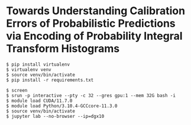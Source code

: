# Towards Understanding Calibration Errors of Probabilistic Predictions via Encoding of Probability Integral Transform Histograms

    $ pip install virtualenv
    $ virtualenv venv
    $ source venv/bin/activate
    $ pip install -r requirements.txt

    $ screen
    $ srun -p interactive --pty -c 32 --gres gpu:1 --mem 32G bash -i
    $ module load CUDA/11.7.0
    $ module load Python/3.10.4-GCCcore-11.3.0
    $ source venv/bin/activate
    $ jupyter lab --no-browser --ip=dgx10
